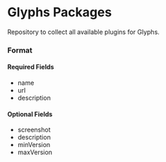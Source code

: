 # Glyphs Packages
Repository to collect all available plugins for Glyphs. 

### Format

#### Required Fields

- name
- url
- description

#### Optional Fields

- screenshot
- description
- minVersion
- maxVersion
